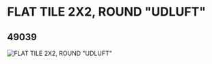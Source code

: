 # FLAT TILE 2X2, ROUND "UDLUFT"
## 49039
![FLAT TILE 2X2, ROUND "UDLUFT"](https://lc-www-live-s.legocdn.com/media/bricks/5/2/4221881.jpg)